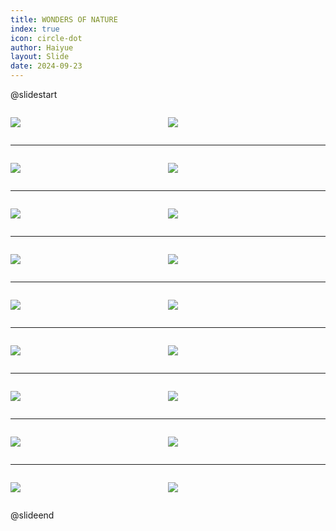 ```yaml
---
title: WONDERS OF NATURE
index: true
icon: circle-dot
author: Haiyue
layout: Slide
date: 2024-09-23
---
```

 
@slidestart

<div style="display:flex">
<div style="flex:1">

![](https://raw.githubusercontent.com/yclord/reading/refs/heads/master/english/Level-R/WONDERS%20OF%20NATURE/001.webp)
</div>
<div style="flex:1">

![](https://raw.githubusercontent.com/yclord/reading/refs/heads/master/english/Level-R/WONDERS%20OF%20NATURE/002.webp)
</div>
</div>

---

<div style="display:flex">
<div style="flex:1">

![](https://raw.githubusercontent.com/yclord/reading/refs/heads/master/english/Level-R/WONDERS%20OF%20NATURE/003.webp)
</div>
<div style="flex:1">

![](https://raw.githubusercontent.com/yclord/reading/refs/heads/master/english/Level-R/WONDERS%20OF%20NATURE/004.webp)
</div>
</div>

---

<div style="display:flex">
<div style="flex:1">

![](https://raw.githubusercontent.com/yclord/reading/refs/heads/master/english/Level-R/WONDERS%20OF%20NATURE/005.webp)
</div>
<div style="flex:1">

![](https://raw.githubusercontent.com/yclord/reading/refs/heads/master/english/Level-R/WONDERS%20OF%20NATURE/006.webp)
</div>
</div>

---

<div style="display:flex">
<div style="flex:1">

![](https://raw.githubusercontent.com/yclord/reading/refs/heads/master/english/Level-R/WONDERS%20OF%20NATURE/007.webp)
</div>
<div style="flex:1">

![](https://raw.githubusercontent.com/yclord/reading/refs/heads/master/english/Level-R/WONDERS%20OF%20NATURE/008.webp)
</div>
</div>

---

<div style="display:flex">
<div style="flex:1">

![](https://raw.githubusercontent.com/yclord/reading/refs/heads/master/english/Level-R/WONDERS%20OF%20NATURE/009.webp)
</div>
<div style="flex:1">

![](https://raw.githubusercontent.com/yclord/reading/refs/heads/master/english/Level-R/WONDERS%20OF%20NATURE/010.webp)
</div>
</div>

---

<div style="display:flex">
<div style="flex:1">

![](https://raw.githubusercontent.com/yclord/reading/refs/heads/master/english/Level-R/WONDERS%20OF%20NATURE/011.webp)
</div>
<div style="flex:1">

![](https://raw.githubusercontent.com/yclord/reading/refs/heads/master/english/Level-R/WONDERS%20OF%20NATURE/012.webp)
</div>
</div>

---

<div style="display:flex">
<div style="flex:1">

![](https://raw.githubusercontent.com/yclord/reading/refs/heads/master/english/Level-R/WONDERS%20OF%20NATURE/013.webp)
</div>
<div style="flex:1">

![](https://raw.githubusercontent.com/yclord/reading/refs/heads/master/english/Level-R/WONDERS%20OF%20NATURE/014.webp)
</div>
</div>

---

<div style="display:flex">
<div style="flex:1">

![](https://raw.githubusercontent.com/yclord/reading/refs/heads/master/english/Level-R/WONDERS%20OF%20NATURE/015.webp)
</div>
<div style="flex:1">

![](https://raw.githubusercontent.com/yclord/reading/refs/heads/master/english/Level-R/WONDERS%20OF%20NATURE/016.webp)
</div>
</div>

---

<div style="display:flex">
<div style="flex:1">

![](https://raw.githubusercontent.com/yclord/reading/refs/heads/master/english/Level-R/WONDERS%20OF%20NATURE/017.webp)
</div>
<div style="flex:1">

![](https://raw.githubusercontent.com/yclord/reading/refs/heads/master/english/Level-R/WONDERS%20OF%20NATURE/018.webp)
</div>
</div>

@slideend